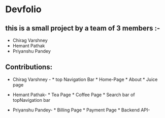 # Devfolio

## this is a small project by a team of 3 members :-
* Chirag Varshney
* Hemant Pathak
* Priyanshu Pandey

## Contributions:
* Chirag Varshney -
      * top Navigation Bar
      * Home-Page
      * About
      * Juice page

* Hemant Pathak-
      * Tea Page
      * Coffee Page
      * Search bar of topNavigation bar

* Priyanshu Pandey-
      * Billing Page
      * Payment Page
      * Backend API- 
